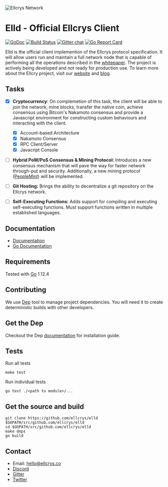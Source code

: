 ![Ellcrys Network](https://storage.googleapis.com/ellcrys-docs/ellcrys-github-banner.png)

# Elld - Official Ellcrys Client
[![GoDoc](https://godoc.org/github.com/ellcrys/elld?status.svg)](https://godoc.org/github.com/ellcrys/elld)
[![Build Status](https://travis-ci.org/ellcrys/elld.svg?branch=master)](https://travis-ci.org/ellcrys/elld)
[![Gitter chat](https://badges.gitter.im/gitterHQ/gitter.png)](https://gitter.im/ellnet)
[![Go Report Card](https://goreportcard.com/badge/github.com/ellcrys/elld)](https://goreportcard.com/report/github.com/ellcrys/elld)

Elld is the official client implemention of the Ellcrys protocol specification. It will allow users run and maintain a full network node that is capable of performing all the operations described in the [whitepaper](https://storage.googleapis.com/ellcrys-docs/Ellcrys-Whitepaper-Technical.pdf). The project is actively being developed and not ready for production use. To learn more about the Ellcry project, visit our [website](https://ellcrys.co) and [blog](https://medium.com/ellcrys).

## Tasks
- [x] **Cryptocurrency**: 
On complemetion of this task, the client will be able to join the network, mine blocks, transfer the 
native coin, achieve consensus using Bitcoin's Nakamoto consensus and provide a Javascript environment for constructing
custom behaviours and interacting with the client.
   - [x] Account-based Architecture
   - [x] Nakamoto Consensus
   - [x] RPC Client/Server
   - [x] Javacript Console

- [ ] **Hybrid PoW/PoS Consensus & Mining Protocol:**
Introduces a new consensus mechanism that will pave the way for faster network through-put and security. Additionally, a new mining protocol ([PeopleMint](https://storage.googleapis.com/ellcrys-docs/PeopleMint.pdf)) will be implemented.

- [ ] **Git Hosting:** 
Brings the ability to decentralize a git repository on the Ellcrys network. 

- [ ] **Self-Executing Functions:** 
Adds support for compiling and executing self-executing functions. Must support functions written in multiple established languages.

## Documentation
- [Documentation](https://ellcrys.gitbook.io/ellcrys/)
- [Go Documentation](https://godoc.org/github.com/ellcrys/elld)

## Requirements
Tested with [Go](http://golang.org/) 1.12.4

## Contributing
We use [Dep](https://github.com/golang/dep) tool to manage project dependencies. You will need it to create deterministic builds with other developers.

## Get the Dep
Checkout the Dep [documentation](https://github.com/golang/dep#installation) for installation guide.

## Tests

Run all tests
```
make test
```

Run individual tests
```
go test ./<path to module>/...
```

## Get the source and build
```
git clone https://github.com/ellcrys/elld $GOPATH/src/github.com/ellcrys/elld
cd $GOPATH/src/github.com/ellcrys/elld
make deps
go build
```

## Contact
- Email: hello@ellcrys.co
- [Discord](https://discord.gg/QH2n2hT)
- [Gitter](https://gitter.im/ellnet)
- [Twitter](https://twitter.com/ellcryshq)
